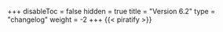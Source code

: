+++
disableToc = false
hidden = true
title = "Version 6.2"
type = "changelog"
weight = -2
+++
{{< piratify >}}
